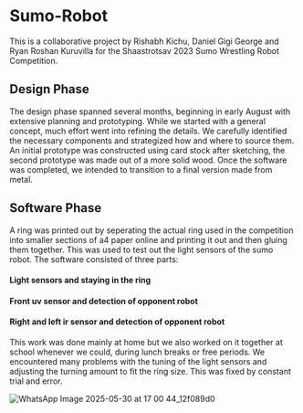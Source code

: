 # Sumo-Robot
This is a collaborative project by Rishabh Kichu, Daniel Gigi George and Ryan Roshan Kuruvilla for the Shaastrotsav 2023 Sumo Wrestling Robot Competition.

## Design Phase
The design phase spanned several months, beginning in early August with extensive planning and prototyping. While we started with a general concept, much effort went into refining the details. We carefully identified the necessary components and strategized how and where to source them. An initial prototype was constructed using card stock after sketching, the second prototype was made out of a more solid wood. Once the software was completed, we intended to transition to a final version made from metal.

## Software Phase
A ring was printed out by seperating the actual ring used in the competition into smaller sections of a4 paper online and printing it out and then gluing them together. This was used to test out the light sensors of the sumo robot.
The software consisted of three parts: 

#### Light sensors and staying in the ring
#### Front uv sensor and detection of opponent robot
#### Right and left ir sensor and detection of opponent robot

This work was done mainly at home but we also worked on it together at school whenever we could, during lunch breaks or free periods. We encountered many problems with the tuning of the light sensors and adjusting the turning amount to fit the ring size. This was fixed by constant trial and error. 

![WhatsApp Image 2025-05-30 at 17 00 44_12f089d0](https://github.com/user-attachments/assets/26b6a027-1a5f-48a9-ab25-568ba719316b)
